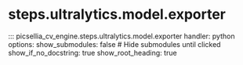# steps.ultralytics.model.exporter

::: picsellia_cv_engine.steps.ultralytics.model.exporter
    handler: python
    options:
        show_submodules: false  # Hide submodules until clicked
        show_if_no_docstring: true
        show_root_heading: true
